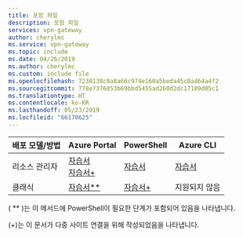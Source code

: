 ```yaml
---
title: 포함 파일
description: 포함 파일
services: vpn-gateway
author: cherylmc
ms.service: vpn-gateway
ms.topic: include
ms.date: 04/26/2019
ms.author: cherylmc
ms.custom: include file
ms.openlocfilehash: 7238138c8a8a66c974e160a5beda45c8a464a4f2
ms.sourcegitcommit: 778e7376853b69bbd5455ad260d2dc17109d05c1
ms.translationtype: HT
ms.contentlocale: ko-KR
ms.lasthandoff: 05/23/2019
ms.locfileid: "66170625"
---
```

| **배포 모델/방법** | **Azure Portal** | **PowerShell** | **Azure CLI** |
| --- | --- | --- | --- |
| 리소스 관리자 |[자습서](../articles/vpn-gateway/vpn-gateway-howto-site-to-site-resource-manager-portal.md)<br>[자습서+](../articles/vpn-gateway/vpn-gateway-howto-multi-site-to-site-resource-manager-portal.md) |[자습서](../articles/vpn-gateway/vpn-gateway-create-site-to-site-rm-powershell.md) | [자습서](../articles/vpn-gateway/vpn-gateway-howto-site-to-site-resource-manager-cli.md) |
| 클래식 |[자습서**](../articles/vpn-gateway/vpn-gateway-howto-site-to-site-classic-portal.md) |[자습서+](../articles/vpn-gateway/vpn-gateway-multi-site.md) | 지원되지 않음 |

( ** )는 이 메서드에 PowerShell이 필요한 단계가 포함되어 있음을 나타냅니다.

(+)는 이 문서가 다중 사이트 연결을 위해 작성되었음을 나타냅니다.
